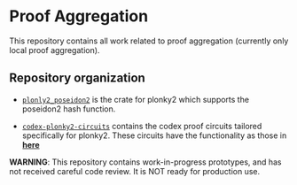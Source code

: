 Proof Aggregation
================================

This repository contains all work related to proof aggregation (currently only local proof aggregation).

Repository organization
-----------------

- [`plonly2_poseidon2`](./plonky2_poseidon2) is the crate for plonky2 which supports the poseidon2 hash function.

- [`codex-plonky2-circuits`](./codex-plonky2-circuits) contains the codex proof circuits tailored specifically for plonky2. These circuits have the functionality as those in [**here**](https://github.com/codex-storage/codex-storage-proofs-circuits)

**WARNING**: This repository contains work-in-progress prototypes, and has not received careful code review. It is NOT ready for production use.
